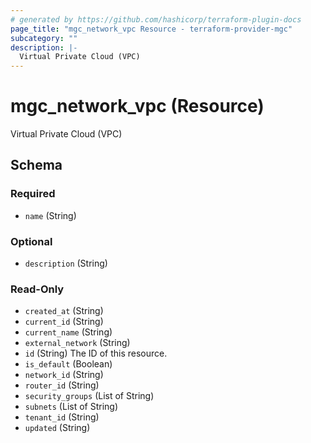 ```yaml
---
# generated by https://github.com/hashicorp/terraform-plugin-docs
page_title: "mgc_network_vpc Resource - terraform-provider-mgc"
subcategory: ""
description: |-
  Virtual Private Cloud (VPC)
---
```


# mgc_network_vpc (Resource)

Virtual Private Cloud (VPC)



<!-- schema generated by tfplugindocs -->
## Schema

### Required

- `name` (String)

### Optional

- `description` (String)

### Read-Only

- `created_at` (String)
- `current_id` (String)
- `current_name` (String)
- `external_network` (String)
- `id` (String) The ID of this resource.
- `is_default` (Boolean)
- `network_id` (String)
- `router_id` (String)
- `security_groups` (List of String)
- `subnets` (List of String)
- `tenant_id` (String)
- `updated` (String)
